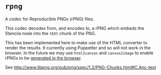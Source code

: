 # `rpng`

A codec for Reproducible PNGs (rPNG) files.

This codec decodes from, and encodes to, a rPNG which embeds the Stencila node
into the `tEXt` chunk of the PNG.

This has been implemented here to make use of the HTML converter to
render the results. It currently using Puppetter and so will not work
in the browser. In the future we may use `html2canvas` and `canvas2image` to enable
rPNGs to be [generated in the browser](https://medium.com/@danielsternlicht/capturing-dom-elements-screenshots-server-side-vs-client-side-approaches-6901c706c56f).

See http://www.libpng.org/pub/png/spec/1.2/PNG-Chunks.html#C.Anc-text
